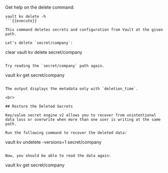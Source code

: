 Get help on the delete command:

```
vault kv delete -h
```{{execute}}

This command deletes secrets and configuration from Vault at the given path.

Let's delete `secret/company`:

```
clear
vault kv delete secret/company
```{{execute}}

Try reading the `secret/company` path again.

```
vault kv get secret/company
```{{execute}}

The output displays the metadata only with `deletion_time`.

<br>

## Restore the Deleted Secrets

Key/value secret engine v2 allows you to recover from unintentional data loss or overwrite when more than one user is writing at the same path.

Run the following command to recover the deleted data:

```
vault kv undelete -versions=1 secret/company
```{{execute}}

Now, you should be able to read the data again:

```
vault kv get secret/company
```{{execute}}
